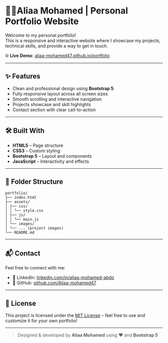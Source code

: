 #  👩‍💻Aliaa Mohamed | Personal Portfolio Website

Welcome to my personal portfolio!  
This is a responsive and interactive website where I showcase my projects, technical skills, and provide a way to get in touch.

🌐 **Live Demo**: [aliaa-mohamed47.github.io/portfolio](https://aliaa-mohamed47.github.io/portfolio/)

---

## ✨ Features

- Clean and professional design using **Bootstrap 5**
- Fully responsive layout across all screen sizes
- Smooth scrolling and interactive navigation
- Projects showcase and skill highlights
- Contact section with clear call-to-action

---

## 🛠️ Built With

- **HTML5** – Page structure  
- **CSS3** – Custom styling  
- **Bootstrap 5** – Layout and components  
- **JavaScript** – Interactivity and effects

---

## 📁 Folder Structure
````
portfolio/
├── index.html
├── assets/
│ ├── css/
│ │ └── style.css
│ ├── js/
│ │ └── main.js
│ └── images/
│ └── ... (project images)
└── README.md
````
---

## 📬 Contact

Feel free to connect with me:

- 💼 LinkedIn: [linkedin.com/in/aliaa-mohamed-abdo](https://www.linkedin.com/in/aliaa-mohamed-abdo)
- 🐙 GitHub: [github.com/Aliaa-mohamed47](https://github.com/Aliaa-mohamed47)

---

## 📌 License

This project is licensed under the [MIT License](LICENSE) – feel free to use and customize it for your own portfolio!

---

> Designed & developed by **Aliaa Mohamed** using ❤️ and **Bootstrap 5**
